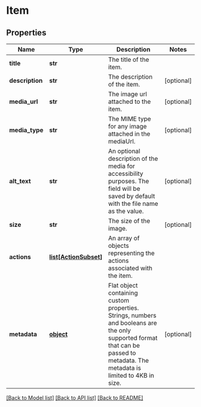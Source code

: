 # Item

## Properties
Name | Type | Description | Notes
------------ | ------------- | ------------- | -------------
**title** | **str** | The title of the item. | 
**description** | **str** | The description of the item. | [optional] 
**media_url** | **str** | The image url attached to the item. | [optional] 
**media_type** | **str** | The MIME type for any image attached in the mediaUrl. | [optional] 
**alt_text** | **str** | An optional description of the media for accessibility purposes. The field will be saved by default with the file name as the value. | [optional] 
**size** | **str** | The size of the image. | [optional] 
**actions** | [**list[ActionSubset]**](ActionSubset.md) | An array of objects representing the actions associated with the item. | 
**metadata** | [**object**](.md) | Flat object containing custom properties. Strings, numbers and booleans  are the only supported format that can be passed to metadata. The metadata is limited to 4KB in size.  | [optional] 

[[Back to Model list]](../README.md#documentation-for-models) [[Back to API list]](../README.md#documentation-for-api-endpoints) [[Back to README]](../README.md)


